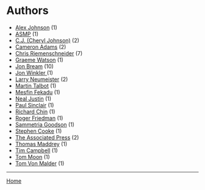 # Authors

  * [Alex Johnson](./alex-johnson/) (1)
  * [ASMP](./asmp/) (1)
  * [C.J. (Cheryl Johnson)](./c-j-cheryl-johnson/) (2)
  * [Cameron Adams](./cameron-adams/) (2)
  * [Chris Riemenschneider](./chris-riemenschneider/) (7)
  * [Graeme Watson](./graeme-watson/) (1)
  * [Jon Bream](./jon-bream/) (10)
  * [Jon Winkler ](./jon-winkler/) (1)
  * [Larry Neumeister](./larry-neumeister/) (2)
  * [Martin Talbot](./martin-talbot/) (1)
  * [Mesfin Fekadu](./mesfin-fekadu/) (1)
  * [Neal Justin](./neal-justin/) (1)
  * [Paul Sinclair](./paul-sinclair/) (1)
  * [Richard Chin](./richard-chin/) (1)
  * [Roger Friedman](./roger-friedman/) (1)
  * [Sammetria Goodson](./sammetria-goodson/) (1)
  * [Stephen Cooke](./stephen-cooke/) (1)
  * [The Associated Press](./the-associated-press/) (2)
  * [Thomas Maddrey](./thomas-maddrey/) (1)
  * [Tim Campbell](./tim-campbell/) (1)
  * [Tom Moon](./tom-moon/) (1)
  * [Tom Von Malder](./tom-von-malder/) (1)

----

[Home](../)
